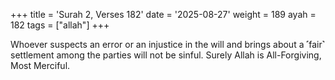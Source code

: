 +++
title = 'Surah 2, Verses 182'
date = '2025-08-27'
weight = 189
ayah = 182
tags = ["allah"]
+++

Whoever suspects an error or an injustice in the will and brings about a ˹fair˺ settlement among the parties will not be sinful. Surely Allah is All-Forgiving, Most Merciful.